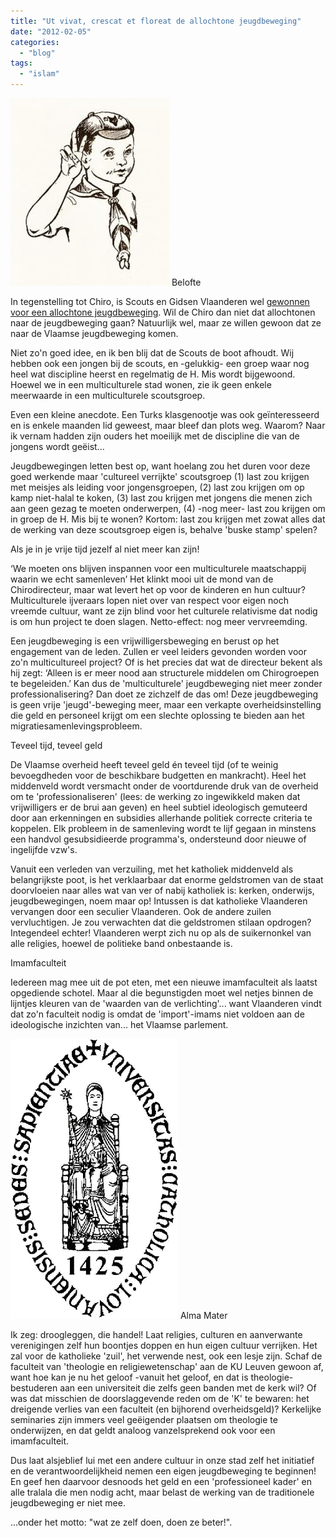 ```yaml
---
title: "Ut vivat, crescat et floreat de allochtone jeugdbeweging"
date: "2012-02-05"
categories: 
  - "blog"
tags: 
  - "islam"
---
```


![Belofte](images/sterwerk_tweedester_welp-254x300.jpg) Belofte

In tegenstelling tot Chiro, is Scouts en Gidsen Vlaanderen wel [gewonnen voor een allochtone jeugdbeweging](http://standaard.be/artikel/detail.aspx?artikelid=DMF20120202_141&word=chiro). Wil de Chiro dan niet dat allochtonen naar de jeugdbeweging gaan? Natuurlijk wel, maar ze willen gewoon dat ze naar de Vlaamse jeugdbeweging komen.

Niet zo'n goed idee, en ik ben blij dat de Scouts de boot afhoudt. Wij hebben ook een jongen bij de scouts, en -gelukkig- een groep waar nog heel wat discipline heerst en regelmatig de H. Mis wordt bijgewoond. Hoewel we in een multiculturele stad wonen, zie ik geen enkele meerwaarde in een multiculturele scoutsgroep.

Even een kleine anecdote. Een Turks klasgenootje was ook geïnteresseerd en is enkele maanden lid geweest, maar bleef dan plots weg. Waarom? Naar ik vernam hadden zijn ouders het moeilijk met de discipline die van de jongens wordt geëist...

Jeugdbewegingen letten best op, want hoelang zou het duren voor deze goed werkende maar 'cultureel verrijkte' scoutsgroep (1) last zou krijgen met meisjes als leiding voor jongensgroepen, (2) last zou krijgen om op kamp niet-halal te koken, (3) last zou krijgen met jongens die menen zich aan geen gezag te moeten onderwerpen, (4) -nog meer- last zou krijgen om in groep de H. Mis bij te wonen? Kortom: last zou krijgen met zowat alles dat de werking van deze scoutsgroep eigen is, behalve 'buske stamp' spelen?

Als je in je vrije tijd jezelf al niet meer kan zijn!

‘We moeten ons blijven inspannen voor een multiculturele maatschappij waarin we echt samenleven’ Het klinkt mooi uit de mond van de Chirodirecteur, maar wat levert het op voor de kinderen en hun cultuur? Multiculturele ijveraars lopen niet over van respect voor eigen noch vreemde cultuur, want ze zijn blind voor het culturele relativisme dat nodig is om hun project te doen slagen. Netto-effect: nog meer vervreemding.

Een jeugdbeweging is een vrijwilligersbeweging en berust op het engagement van de leden. Zullen er veel leiders gevonden worden voor zo'n multicultureel project? Of is het precies dat wat de directeur bekent als hij zegt: ‘Alleen is er meer nood aan structurele middelen om  Chirogroepen te begeleiden.’ Kan dus de 'multiculturele' jeugdbeweging niet meer zonder professionalisering? Dan doet ze zichzelf de das om! Deze jeugdbeweging is geen vrije 'jeugd'-beweging meer, maar een verkapte overheidsinstelling die geld en personeel krijgt om een slechte oplossing te bieden aan het migratiesamenlevingsprobleem.

Teveel tijd, teveel geld

De Vlaamse overheid heeft teveel geld én teveel tijd (of te weinig bevoegdheden voor de beschikbare budgetten en mankracht). Heel het middenveld wordt versmacht onder de voortdurende druk van de overheid om te 'professionaliseren' (lees: de werking zo ingewikkeld maken dat vrijwilligers er de brui aan geven) en heel subtiel ideologisch gemuteerd door aan erkenningen en subsidies allerhande politiek correcte criteria te koppelen. Elk probleem in de samenleving wordt te lijf gegaan in minstens een handvol gesubsidieerde programma's, ondersteund door nieuwe of ingelijfde vzw's.

Vanuit een verleden van verzuiling, met het katholiek middenveld als belangrijkste poot, is het verklaarbaar dat enorme geldstromen van de staat doorvloeien naar alles wat van ver of nabij katholiek is: kerken, onderwijs, jeugdbewegingen, noem maar op! Intussen is dat katholieke Vlaanderen vervangen door een seculier Vlaanderen. Ook de andere zuilen vervluchtigen. Je zou verwachten dat die geldstromen stilaan opdrogen? Integendeel echter! Vlaanderen werpt zich nu op als de suikernonkel van alle religies, hoewel de politieke band onbestaande is.

Imamfaculteit

Iedereen mag mee uit de pot eten, met een nieuwe imamfaculteit als laatst opgediende schotel. Maar al die begunstigden moet wel netjes binnen de lijntjes kleuren van de 'waarden van de verlichting'... want Vlaanderen vindt dat zo'n faculteit nodig is omdat de 'import'-imams niet voldoen aan de ideologische inzichten van... het Vlaamse parlement.

![Alma Mater](images/931989-024601aecdd5f2c2174b1ec807096f78.gif "Alma Mater") Alma Mater

Ik zeg: droogleggen, die handel! Laat religies, culturen en aanverwante verenigingen zelf hun boontjes doppen en hun eigen cultuur verrijken. Het zal voor de katholieke 'zuil', het verwende nest, ook een lesje zijn. Schaf de faculteit van 'theologie en religiewetenschap' aan de KU Leuven gewoon af, want hoe kan je nu het geloof -vanuit het geloof, en dat is theologie- bestuderen aan een universiteit die zelfs geen banden met de kerk wil? Of was dat misschien de doorslaggevende reden om de 'K' te bewaren: het dreigende verlies van een faculteit (en bijhorend overheidsgeld)? Kerkelijke seminaries zijn immers veel geëigender plaatsen om theologie te onderwijzen, en dat geldt analoog vanzelsprekend ook voor een imamfaculteit.

Dus laat alsjeblief lui met een andere cultuur in onze stad zelf het initiatief en de verantwoordelijkheid nemen een eigen jeugdbeweging te beginnen! En geef hen daarvoor desnoods het geld en een 'professioneel kader' en alle tralala die men nodig acht, maar belast de werking van de traditionele jeugdbeweging er niet mee.

...onder het motto: "wat ze zelf doen, doen ze beter!".
